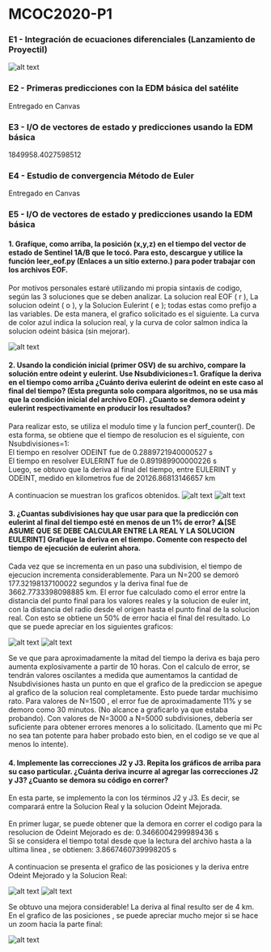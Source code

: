 # MCOC2020-P1

### E1 - Integración de ecuaciones diferenciales (Lanzamiento de Proyectil)

![alt text](https://github.com/maxipoblete/MCOC2020-P1/blob/master/Proyectiles.png )

### E2 -  Primeras predicciones con la EDM básica del satélite
Entregado en Canvas

### E3 -  I/O de vectores de estado y predicciones usando la EDM básica

1849958.4027598512
### E4 -  Estudio de convergencia Método de Euler
Entregado en Canvas

### E5 -  I/O de vectores de estado y predicciones usando la EDM básica

#### 1. Grafíque, como arriba, la posición (x,y,z) en el tiempo del vector de estado de Sentinel 1A/B que le tocó. Para esto, descargue y utilice la función leer_eof.py (Enlaces a un sitio externo.) para poder trabajar con los archivos EOF.

Por motivos personales estaré utilizando mi propia sintaxis de codigo, según las 3 soluciones que se deben analizar. La solucion real EOF ( r ), La solucion odeint ( o ), y la Solucion Eulerint ( e ); todas estas como prefijo a las variables. De esta manera, el grafico solicitado es el siguiente. La curva de color azul indica la solucion real, y la curva de color salmon indica la solucion odeint básica (sin mejorar).

![alt text](   https://github.com/maxipoblete/MCOC2020-P1/blob/master/Grafico%200.png   )



#### 2. Usando la condición inicial (primer OSV) de su archivo, compare la solución entre odeint y eulerint. Use Nsubdiviciones=1. Grafíque la deriva en el tiempo como arriba ¿Cuánto deriva eulerint de odeint en este caso al final del tiempo? (Esta pregunta solo compara algoritmos, no se usa más que la condición inicial del archivo EOF). ¿Cuanto se demora odeint y eulerint respectivamente en producir los resultados?

Para realizar esto, se utiliza el modulo time y la funcion perf_counter(). De esta forma, se obtiene que el tiempo de resolucion es el siguiente, con Nsubdivisiones=1:<br>
El tiempo en resolver ODEINT fue de 0.2889721940000527 s <br>
El tiempo en resolver EULERINT fue de 0.891989900000226 s <br>
Luego, se obtuvo que la deriva al final del tiempo, entre EULERINT y ODEINT, medido en kilometros fue de 20126.86813146657 km <br>
<br>
A continuacion se muestran los graficos obtenidos.
![alt text](   https://github.com/maxipoblete/MCOC2020-P1/blob/master/Grafico%202.png  )
![alt text](   https://github.com/maxipoblete/MCOC2020-P1/blob/master/Grafico%203.png  )

#### 3. ¿Cuantas subdivisiones hay que usar para que la predicción con eulerint al final del tiempo esté en menos de un 1% de error? ⚠️[SE ASUME QUE SE DEBE CALCULAR ENTRE LA REAL Y LA SOLUCION EULERINT] Grafique la deriva en el tiempo. Comente con respecto del tiempo de ejecución de eulerint ahora. 

Cada vez que se incrementa en un paso una subdivision, el tiempo de ejecucion incrementa considerablemente. Para un N=200 se demoró 177.32198137100022 segundos y la deriva final fue de 3662.7733398098885 km. El error fue calculado como el error entre la distancia del punto final para los valores reales y la solucion de euler int, con la distancia del radio desde el origen hasta el punto final de la solucion real. Con esto se obtiene un 50% de error hacia el final del resultado. Lo que se puede apreciar en los siguientes graficos:

![alt text](   https://github.com/maxipoblete/MCOC2020-P1/blob/master/Grafico%2044.png  )
![alt text](   https://github.com/maxipoblete/MCOC2020-P1/blob/master/Grafico%2055.png  )

Se ve que para aproximadamente la mitad del tiempo la deriva es baja pero aumenta explosivamente a partir de 10 horas. Con el calculo de error, se tendrán valores oscilantes a medida que aumentamos la cantidad de Nsubdivisiones hasta un punto en que el grafico de la prediccion se apegue al grafico de la solucion real completamente. Esto puede tardar muchisimo rato. Para valores de N=1500 , el error fue de aproximadamente 11% y se demoro como 30 minutos. (No alcance a graficarlo ya que estaba probando). Con valores de N=3000 a N=5000 subdivisiones, debería ser suficiente para obtener errores menores a lo solicitado. (Lamento que mi Pc no sea tan potente para haber probado esto bien, en el codigo se ve que al menos lo intente).


#### 4. Implemente las correcciones J2 y J3. Repita los gráficos de arriba para su caso particular. ¿Cuánta deriva incurre al agregar las correcciones J2 y J3? ¿Cuanto se demora su código en correr?

En esta parte, se implemento la con los términos J2 y J3. Es decir, se comparará entre la Solucion Real y la solucion Odeint Mejorada.<br>
<br> 
En primer lugar, se puede obtener que la demora en correr el codigo para la resolucion de Odeint Mejorado es de: 0.3466004299989436 s<br>
Si se considera el tiempo total desde que la lectura del archivo hasta a la ultima linea , se obtienen: 3.8667460739998205 s <br>
<br>
A continuacion se presenta el grafico de las posiciones y la deriva entre Odeint Mejorado y la Solucion Real:


![alt text](   https://github.com/maxipoblete/MCOC2020-P1/blob/master/Grafico%206.png  )
![alt text](   https://github.com/maxipoblete/MCOC2020-P1/blob/master/Grafico%207.png  )

Se obtuvo una mejora considerable! La deriva al final resulto ser de 4 km. En el grafico de las posiciones , se puede apreciar mucho mejor si se hace un zoom hacia la parte final:

![alt text](   https://github.com/maxipoblete/MCOC2020-P1/blob/master/Grafico%208.png  )


